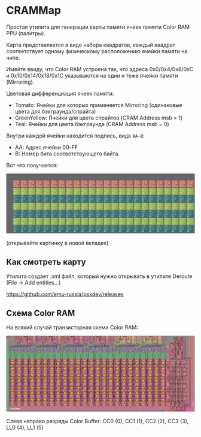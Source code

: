 # CRAMMap

Простая утилита для генерации карты памяти ячеек памяти Color RAM PPU (палитры).

Карта представляется в виде набора квадратов, каждый квадрат соответствует одному физическому расположению ячейки памяти на чипе.

Имейте ввиду, что Color RAM устроена так, что адреса 0x0/0x4/0x8/0xC и 0x10/0x14/0x18/0x1C указываются на одни и теже ячейки памяти (Mirroring).

Цветовая дифференциация ячеек памяти:
- Tomato: Ячейки для которых применяется Mirroring (одинаковые цвета для бэкграунда/спрайта)
- GreenYellow: Ячейки для цвета спрайтов (CRAM Address msb = 1)
- Teal: Ячейки для цвета бэкграунда (CRAM Address msb = 0)

Внутри каждой ячейки находится подпись, вида `AA-B`:
- AA: Адрес ячейки 00-FF
- B: Номер бита соответствующего байта.

Вот что получается:

![crammap.png](crammap.png)

(открывайте картинку в новой вкладке)

## Как смотреть карту

Утилита создает .xml файл, который нужно открывать в утилите Deroute (File -> Add entities...)

https://github.com/emu-russia/psxdev/releases

## Схема Color RAM

На всякий случай транзисторная схема Color RAM:

![cram_tran](cram_tran.jpg)

Слева направо разряды Color Buffer: CC0 (0), CC1 (1), CC2 (2), CC3 (3), LL0 (4), LL1 (5)
